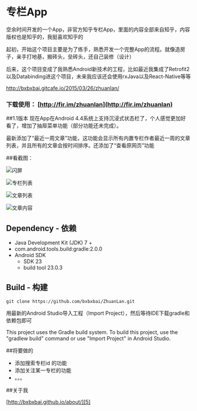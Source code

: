 # 专栏App

空余时间开发的一个App，非官方知乎专栏App，里面的内容全部来自知乎，内容版权也是知乎的，我挺喜欢知乎的

起初，开始这个项目主要是为了练手，熟悉开发一个完整App的流程。就像造房子，亲手打地基，搬砖头，垒砖头，还自己装修（设计）

后来，这个项目变成了我熟悉Android新技术的工程，比如最近我集成了Retrofit2以及Databinding进这个项目，未来我应该还会使用rxJava以及React-Native等等

http://bxbxbai.gitcafe.io/2015/03/26/zhuanlan/

### 下载使用： [http://fir.im/zhuanlan](http://fir.im/zhuanlan)


##1.1版本
现在App在Android 4.4系统上支持沉浸式状态栏了，个人感觉更加好看了，增加了抽屉菜单功能（部分功能还未完成）。

最新添加了“最近一周文章”功能，这功能会显示所有内置专栏作者最近一周的文章列表，并且所有的文章会按时间排序。还添加了“查看原网页”功能


##看截图：

![闪屏][1]


![专栏列表][2]


![文章列表][3]


![文章内容][4]


## Dependency - 依赖
  - Java Development Kit (JDK) 7 +
  - com.android.tools.build:gradle:2.0.0
  - Android SDK
    - SDK 23
    - build tool 23.0.3


## Build - 构建

    git clone https://github.com/bxbxbai/ZhuanLan.git

用最新的Android Studio导入工程（Import Project），然后等待IDE下载gradle和依赖包即可

This project uses the Gradle build system. To build this project, use the "gradlew build" command or use "Import Project" in Android Studio.


##将要做的

- 添加搜索专栏id 的功能
- 添加关注某一专栏的功能
- 。。。


##关于我

[http://bxbxbai.github.io/about/][5]


  [1]: https://raw.githubusercontent.com/bxbxbai/ZhuanLan/master/images/home.png
  [2]: https://raw.githubusercontent.com/bxbxbai/ZhuanLan/master/images/list.png
  [3]: https://raw.githubusercontent.com/bxbxbai/ZhuanLan/master/images/story.png
  [4]: https://raw.githubusercontent.com/bxbxbai/ZhuanLan/master/images/story2.png
  [5]: http://bxbxbai.github.io/about/

  